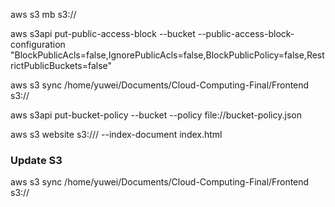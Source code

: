 aws s3 mb s3://<your-S3-name>

aws s3api put-public-access-block --bucket <your-S3-name> --public-access-block-configuration "BlockPublicAcls=false,IgnorePublicAcls=false,BlockPublicPolicy=false,RestrictPublicBuckets=false"

aws s3 sync /home/yuwei/Documents/Cloud-Computing-Final/Frontend s3://<your-S3-name>

aws s3api put-bucket-policy --bucket <your-S3-name> --policy file://bucket-policy.json

aws s3 website s3://<your-S3-name>/ --index-document index.html

### Update S3
aws s3 sync /home/yuwei/Documents/Cloud-Computing-Final/Frontend s3://<your-S3-name>
